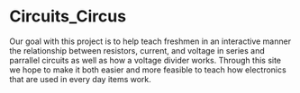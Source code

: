 # Circuits_Circus

Our goal with this project is to help teach freshmen in an interactive manner the relationship between resistors, current, and
voltage in series and parrallel circuits as well as how a voltage divider works. Through this site we hope to make it both easier
and more feasible to teach how electronics that are used in every day items work.

